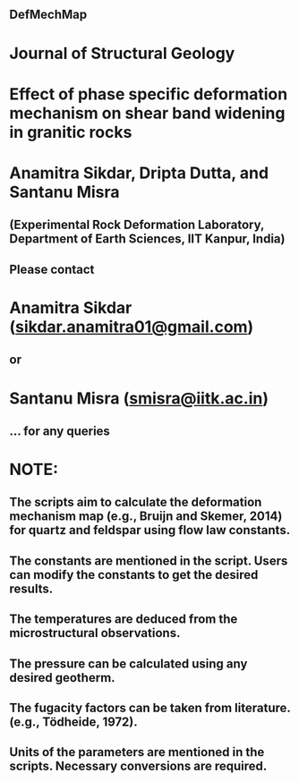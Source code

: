 ## DefMechMap

# Journal of Structural Geology

# Effect of phase specific deformation mechanism on shear band widening in granitic rocks

# Anamitra Sikdar, Dripta Dutta, and Santanu Misra
## (Experimental Rock Deformation Laboratory, Department of Earth Sciences, IIT Kanpur, India)

## Please contact
# Anamitra Sikdar (sikdar.anamitra01@gmail.com)
## or 
# Santanu Misra (smisra@iitk.ac.in)
## ... for any queries


# NOTE:

## The scripts aim to calculate the deformation mechanism map (e.g., Bruijn and Skemer, 2014) for quartz and feldspar using flow law constants.

## The constants are mentioned in the script. Users can modify the constants to get the desired results.
## The temperatures are deduced from the microstructural observations.
## The pressure can be calculated using any desired geotherm. 
## The fugacity factors can be taken from literature. (e.g., Tödheide, 1972).
## Units of the parameters are mentioned in the scripts. Necessary conversions are required.
